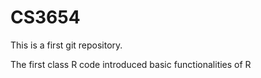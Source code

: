 CS3654
======

This is a first git repository.

The first class R code introduced basic functionalities of R
